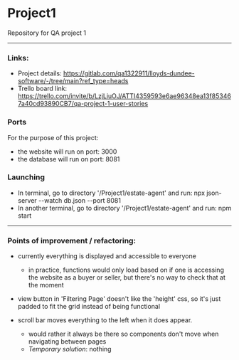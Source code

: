 # Project1
Repository for QA project 1 

---

### Links:
- Project details:  https://gitlab.com/qa1322911/lloyds-dundee-software/-/tree/main?ref_type=heads  
- Trello board link: https://trello.com/invite/b/LzjLiuOJ/ATTI4359593e6ae96348ea13f853467a40cd93890CB7/qa-project-1-user-stories  


### Ports
For the purpose of this project:  
 - the website will run on port:  3000  
 - the database will run on port: 8081

### Launching
- In terminal, go to directory '/Project1/estate-agent' and run:           npx json-server --watch db.json --port 8081
- In another terminal, go to directory '/Project1/estate-agent' and run:   npm start

---

### Points of improvement / refactoring:
- currently everything is displayed and accessible to everyone 
    - in practice, functions would only load based on if one is accessing the website as a buyer or seller, but there's no way to check that at the moment

- view button in 'Filtering Page' doesn't like the 'height' css, so it's just padded to fit the grid instead of being functional

- scroll bar moves everything to the left when it does appear.
    - would rather it always be there so components don't move when navigating between pages
    - *Temporary solution*: nothing
